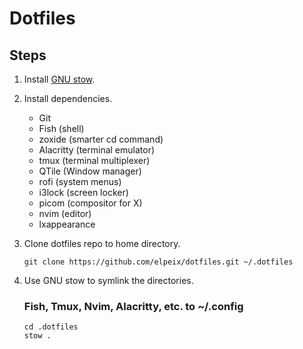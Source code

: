 # Dotfiles

## Steps

1. Install [GNU stow](https://www.gnu.org/software/stow/).

2. Install dependencies.

   - Git
   - Fish (shell)
   - zoxide (smarter cd command)
   - Alacritty (terminal emulator)
   - tmux (terminal multiplexer)
   - QTile (Window manager)
   - rofi (system menus)
   - i3lock (screen locker)
   - picom (compositor for X)
   - nvim (editor)
   - lxappearance

3. Clone dotfiles repo to home directory.

   ```console
   git clone https://github.com/elpeix/dotfiles.git ~/.dotfiles
   ```

4. Use GNU stow to symlink the directories.

   ### Fish, Tmux, Nvim, Alacritty, etc. to ~/.config

   ```console
   cd .dotfiles
   stow .
   ```
